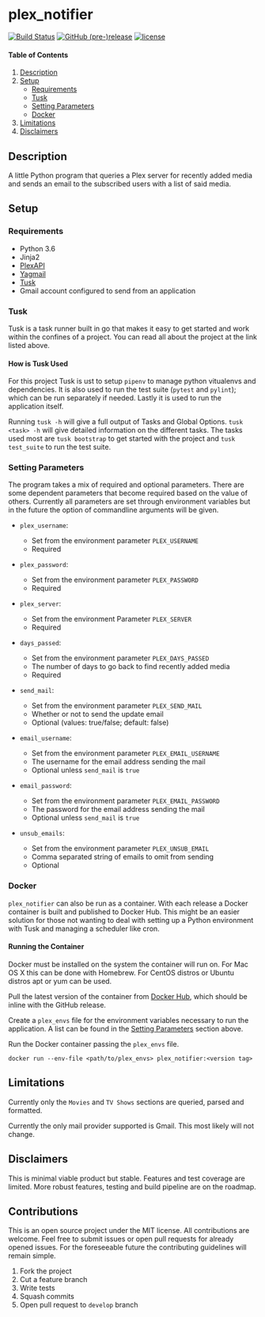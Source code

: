 # plex_notifier

[![Build Status](https://travis-ci.org/co-llabs/plex_notifier.svg?branch=master)](https://travis-ci.org/co-llabs/plex_notifier)
[![GitHub (pre-)release](https://img.shields.io/github/release/co-llabs/plex_notifier/all.svg)]()
[![license](https://img.shields.io/badge/license-MIT-blue.svg)](LICENSE)

#### Table of Contents

1. [Description](#description)
2. [Setup](#setup)
    * [Requirements](#requirements)
    * [Tusk](#tusk)
    * [Setting Parameters](#setting-parameters)
    * [Docker](#docker)
3. [Limitations](#limitations)
4. [Disclaimers](#disclaimers)

## Description

A little Python program that queries a Plex server for recently added media and
sends an email to the subscribed users with a list of said media.

## Setup

### Requirements

* Python 3.6
* Jinja2
* [PlexAPI](https://github.com/pkkid/python-plexapi)
* [Yagmail](https://github.com/kootenpv/yagmail)
* [Tusk](https://github.com/rliebz/tusk)
* Gmail account configured to send from an application

### Tusk

Tusk is a task runner built in go that makes it easy to get started and work
within the confines of a project. You can read all about the project at the link
listed above.

#### How is Tusk Used

For this project Tusk is ust to setup `pipenv` to manage python vitualenvs and
dependencies. It is also used to run the test suite (`pytest` and `pylint`);
which can be run separately if needed. Lastly it is used to run the application
itself.

Running `tusk -h` will give a full output of Tasks and Global Options. `tusk
<task> -h` will give detailed information on the different tasks. The tasks used
most are `tusk bootstrap` to get started with the project and `tusk test_suite`
to run the test suite.

### Setting Parameters

The program takes a mix of required and optional parameters. There are some
dependent parameters that become required based on the value of others.
Currently all parameters are set through environment variables but in the future
the option of commandline arguments will be given.

* `plex_username`:
  * Set from the environment parameter `PLEX_USERNAME`
  * Required

* `plex_password`:
  * Set from the environment parameter `PLEX_PASSWORD`
  * Required

* `plex_server`:
  * Set from the environment Parameter `PLEX_SERVER`
  * Required

* `days_passed`:
  * Set from the environment parameter `PLEX_DAYS_PASSED`
  * The number of days to go back to find recently added media
  * Required

* `send_mail`:
  * Set from the environment parameter `PLEX_SEND_MAIL`
  * Whether or not to send the update email
  * Optional (values: true/false; default: false)

* `email_username`:
  * Set from the environment parameter `PLEX_EMAIL_USERNAME`
  * The username for the email address sending the mail
  * Optional unless `send_mail` is `true`

* `email_password`:
  * Set from the environment parameter `PLEX_EMAIL_PASSWORD`
  * The password for the email address sending the mail
  * Optional unless `send_mail` is `true`

* `unsub_emails`:
  * Set from the environment parameter `PLEX_UNSUB_EMAIL`
  * Comma separated string of emails to omit from sending
  * Optional

### Docker

`plex_notifier` can also be run as a container. With each release a Docker
container is built and published to Docker Hub. This might be an easier solution
for those not wanting to deal with setting up a Python environment with Tusk and
managing a scheduler like cron.

#### Running the Container

Docker must be installed on the system the container will run on. For Mac OS X
this can be done with Homebrew. For CentOS distros or Ubuntu distros apt or yum
can be used.

Pull the latest version of the container from [Docker Hub](https://hub.docker.com/r/discr33t/plex_notifier/),
which should be inline with the GitHub release.

Create a `plex_envs` file for the environment variables necessary to run the
application. A list can be found in the [Setting
Parameters](#setting-parameters) section above.

Run the Docker container passing the `plex_envs` file.
```
docker run --env-file <path/to/plex_envs> plex_notifier:<version tag>
```

## Limitations

Currently only the `Movies` and `TV Shows` sections are queried, parsed and
formatted.

Currently the only mail provider supported is Gmail. This most likely will not
change.

## Disclaimers

This is minimal viable product but stable. Features and test coverage are
limited. More robust features, testing and build pipeline are on the roadmap.

## Contributions

This is an open source project under the MIT license. All contributions are
welcome. Feel free to submit issues or open pull requests for already opened
issues. For the foreseeable future the contributing guidelines will remain
simple.

1. Fork the project
2. Cut a feature branch
3. Write tests
4. Squash commits
5. Open pull request to `develop` branch

